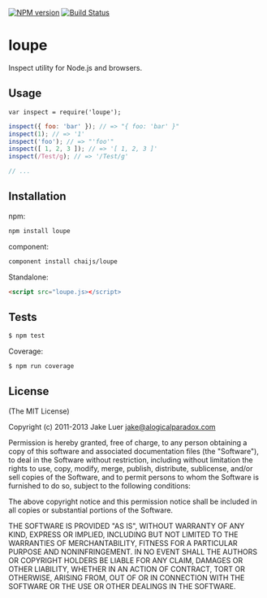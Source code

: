[![NPM version](https://badge.fury.io/js/loupe.png)](http://badge.fury.io/js/loupe)
[![Build Status](https://secure.travis-ci.org/chaijs/loupe.png)](http://travis-ci.org/chaijs/loupe)

# loupe

Inspect utility for Node.js and browsers.

## Usage

```
var inspect = require('loupe');
```
<!-- js
var inspect = require('./');
-->

```js
inspect({ foo: 'bar' }); // => "{ foo: 'bar' }"
inspect(1); // => '1'
inspect('foo'); // => "'foo'"
inspect([ 1, 2, 3 ]); // => '[ 1, 2, 3 ]'
inspect(/Test/g); // => '/Test/g'

// ...
```

## Installation

npm:

```bash
npm install loupe
```

component:

```bash
component install chaijs/loupe
```

Standalone:

```html
<script src="loupe.js></script>
```

## Tests

```bash
$ npm test
```

Coverage:

```bash
$ npm run coverage
```

## License

(The MIT License)

Copyright (c) 2011-2013 Jake Luer jake@alogicalparadox.com

Permission is hereby granted, free of charge, to any person obtaining a copy of this software and associated documentation files (the "Software"), to deal in the Software without restriction, including without limitation the rights to use, copy, modify, merge, publish, distribute, sublicense, and/or sell copies of the Software, and to permit persons to whom the Software is furnished to do so, subject to the following conditions:

The above copyright notice and this permission notice shall be included in all copies or substantial portions of the Software.

THE SOFTWARE IS PROVIDED "AS IS", WITHOUT WARRANTY OF ANY KIND, EXPRESS OR IMPLIED, INCLUDING BUT NOT LIMITED TO THE WARRANTIES OF MERCHANTABILITY, FITNESS FOR A PARTICULAR PURPOSE AND NONINFRINGEMENT. IN NO EVENT SHALL THE AUTHORS OR COPYRIGHT HOLDERS BE LIABLE FOR ANY CLAIM, DAMAGES OR OTHER LIABILITY, WHETHER IN AN ACTION OF CONTRACT, TORT OR OTHERWISE, ARISING FROM, OUT OF OR IN CONNECTION WITH THE SOFTWARE OR THE USE OR OTHER DEALINGS IN THE SOFTWARE.
